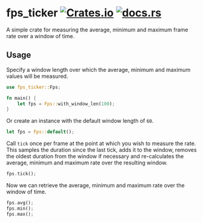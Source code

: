 # fps_ticker [![Crates.io](https://img.shields.io/crates/v/fps_ticker.svg)](https://crates.io/crates/fps_ticker) [![docs.rs](https://docs.rs/fps_ticker/badge.svg)](https://docs.rs/fps_ticker/)

A simple crate for measuring the average, minimum and maximum frame rate over a
window of time.

## Usage

Specify a window length over which the average, minimum and maximum values will be measured.

```rust
use fps_ticker::Fps;

fn main() {
    let fps = Fps::with_window_len(100);
}
```

Or create an instance with the default window length of `60`.

```rust
let fps = Fps::default();
```

Call `tick` once per frame at the point at which you wish to measure the rate. This samples
the duration since the last tick, adds it to the window, removes the oldest duration from the
window if necessary and re-calculates the average, minimum and maximum rate over the resulting
window.

```rust
fps.tick();
```

Now we can retrieve the average, minimum and maximum rate over the window of time.

```rust
fps.avg();
fps.min();
fps.max();
```
